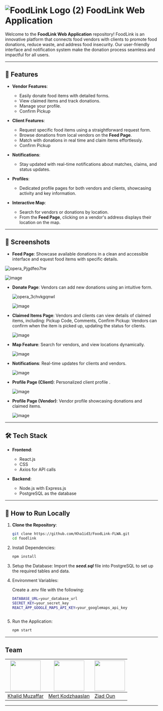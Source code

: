 # ![FoodLink Logo (2)](https://github.com/user-attachments/assets/8c259704-7261-4b57-8d1c-4675d16a2b55) **FoodLink Web Application**



Welcome to the **FoodLink Web Application** repository! FoodLink is an innovative platform that connects food vendors with clients to promote food donations, reduce waste, and address food insecurity. Our user-friendly interface and  notification system make the donation process seamless and impactful for all users.

---

## 🚀 **Features**

- **Vendor Features**:
  - Easily donate food items with detailed forms.
  - View claimed items and track donations.
  - Manage your profile.
  - Confirm Pickup

- **Client Features**:
  - Request specific food items using a straightforward request form.
  - Browse donations from local vendors on the **Feed Page**.
  - Match with donations in real time and claim items effortlessly.
  - Confirm Pickup

- **Notifications**:
  - Stay updated with real-time notifications about matches, claims, and status updates.

- **Profiles**:
  - Dedicated profile pages for both vendors and clients, showcasing activity and key information.
 
- **Interactive Map**:
  - Search for vendors or donations by location.
  - From the **Feed Page**, clicking on a vendor's address displays their location on the map.

---

## 📸 **Screenshots**

- **Feed Page**: Showcase available donations in a clean and accessible interface and equest food items with specific details.
  
 ![opera_Pjgdfeo7tw](https://github.com/user-attachments/assets/cb70f741-edc4-4b10-873d-1ca103a44276)


 ![image](https://github.com/user-attachments/assets/8e676f4c-73ed-4020-bb3f-c1a969e6f440)


- **Donate Page**: Vendors can add new donations using an intuitive form.
  
  ![opera_3chvkgqnwl](https://github.com/user-attachments/assets/b9fd0114-ded4-4ca4-93e7-166e9fca91a8)

  ![image](https://github.com/user-attachments/assets/b2e529f7-8f16-4cc2-ba98-3555c534f1a3)

- **Claimed Items Page**: Vendors and clients can view details of claimed items, including: Pickup Code, Comments, Confirm Pickup: Vendors can confirm when the item is picked up, updating the status for clients.
  
  ![image](https://github.com/user-attachments/assets/58be008f-15b3-4626-bcb2-30202472e4ba)

- **Map Feature**: Search for vendors, and view locations dynamically.
  
  ![image](https://github.com/user-attachments/assets/bd61b5ce-19b2-4081-8743-2084a903fcd0)


- **Notifications**: Real-time updates for clients and vendors.
  
  ![image](https://github.com/user-attachments/assets/b15e95f3-cdb5-4743-9285-09626aa1f354)


- **Profile Page (Client)**: Personalized client profile .
  
  ![image](https://github.com/user-attachments/assets/6c626263-e732-4fca-969f-df639d1a4c97)


- **Profile Page (Vendor)**: Vendor profile showcasing donations and claimed items.
  
  ![image](https://github.com/user-attachments/assets/b809726f-c1b1-4d5d-8635-1cb38a42ba28)


---

## 🛠️ **Tech Stack**

- **Frontend**:
  - React.js
  - CSS
  - Axios for API calls

- **Backend**:
  - Node.js with Express.js
  - PostgreSQL as the database

---

## 📜 **How to Run Locally**

1. **Clone the Repository**:
     ```bash
     git clone https://github.com/Kha1id3/FoodLink-FLWA.git
     cd foodlink
2. Install Dependencies:
     ```bash
     npm install
     
3. Setup the Database:
    Import the ***seed.sql*** file into PostgreSQL to set up the required tables and data.
  
4. Environment Variables:

    Create a .env file with the following:
    ```bash
    DATABASE_URL=your_database_url
    SECRET_KEY=your_secret_key
    REACT_APP_GOOGLE_MAPS_API_KEY=your_googlemaps_api_key
  
5. Run the Application:
   ```bash
   npm start
---

## Team

| <img src="https://avatars.githubusercontent.com/u/149905898?v=4" width="100">       | <img src="https://avatars.githubusercontent.com/u/149077654?v=4" width="100">       | <img src="https://avatars.githubusercontent.com/u/116722639?v=4" width="100">       | 
| ----------------------------------------------------------------------------------- | ----------------------------------------------------------------------------------- | ----------------------------------------------------------------------------------- | 
| [Khalid Muzaffar](https://github.com/Kha1id3)                                       | [Mert Kodzhaaslan](https://github.com/mertkodzhaaslan)                              | [Ziad Oun](https://github.com/OUN123)                                               |     

---

   
